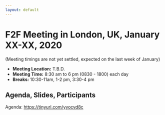 ```yaml
---
layout: default
---
```


# F2F Meeting in London, UK, January XX-XX, 2020

(Meeting timings are not yet settled, expected on the last week of January)


* **Meeting Location:** T.B.D.
* **Meeting Time:** 8:30 am to 6 pm (0830 - 1800) each day
* **Breaks:** 10:30-11am, 1-2 pm, 3:30-4 pm

## Agenda, Slides, Participants

Agenda: https://tinyurl.com/yyocvd8c
